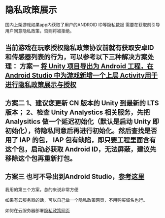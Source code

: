# 隐私政策展示

国内上架游戏如果app内获取了用户的ANDROID ID等隐私数据 需要在获取前引导用户同意隐私政策，否则将被拒绝。

当前游戏在玩家授权隐私政策协议前就有获取安卓ID和传感器列表的行为，可以参考以下三种解决方案处理：
方案一
[将 Unity 项目导出为 Android 工程，在 Android Studio 中为游戏新增一个上层 Activity用于进行隐私政策展示与授权](https://taptap-privacy-compliance.oss-cn-shanghai.aliyuncs.com/report/Unity%E5%AF%BC%E5%87%BA%E5%AE%89%E5%8D%93%E5%B7%A5%E7%A8%8B%E5%B9%B6%E6%96%B0%E5%BB%BAactivity%E7%94%A8%E4%BA%8E%E6%94%BE%E7%BD%AE%E9%9A%90%E7%A7%81%E5%8D%8F%E8%AE%AE.pdf)
---
方案二
1、建议您更新 CN 版本的 Unity 到最新的 LTS 版本；
2、检查 Unity Analystics 相关服务，先把 Analysitics 做一个延迟初始化（默认是启动 Unity 即初始化），待隐私同意后再进行初始化。然后查找是否用了 IAP 的包， IAP
包有缺陷，即只要工程里面含有这个包，启动必获取 Android ID，无法屏蔽，建议先移除这个包再重新打包。
---
## 方案三 也可不导出到Android Studio，[参考这里](https://blog.csdn.net/final5788/article/details/127229381)

我用的第三个方案，总的来说非常方便

如果有云服务器的话，可以自己做一个隐私政策网页，不用购买域名也行。

如何在云服务器部署[隐私政策网页](https://github.com/h87545645/Blog/blob/main/game-publish-record/privacy%20policy%20website.md)
